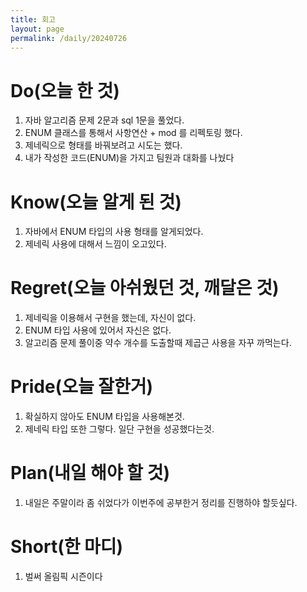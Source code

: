 ```yaml
---
title: 회고
layout: page
permalink: /daily/20240726
---
```

# Do(오늘 한 것)
1. 자바 알고리즘 문제 2문과 sql 1문을 풀었다.
2. ENUM 클래스를 통해서 사항연산 + mod 를 리펙토링 했다.
3. 제네릭으로 형태를 바꿔보려고 시도는 했다.
4. 내가 작성한 코드(ENUM)을 가지고 팀원과 대화를 나눴다

# Know(오늘 알게 된 것)
1. 자바에서 ENUM 타입의 사용 형태를 알게되었다.
2. 제네릭 사용에 대해서 느낌이 오고있다.

# Regret(오늘 아쉬웠던 것, 깨달은 것)
1. 제네릭을 이용해서 구현을 했는데, 자신이 없다.
2. ENUM 타입 사용에 있어서 자신은 없다.
3. 알고리즘 문제 풀이중 약수 개수를 도출할때 제곱근 사용을 자꾸 까먹는다.

# Pride(오늘 잘한거)
1. 확실하지 않아도 ENUM 타입을 사용해본것.
2. 제네릭 타입 또한 그렇다. 일단 구현을 성공했다는것.

# Plan(내일 해야 할 것)
1. 내일은 주말이라 좀 쉬었다가 이번주에 공부한거 정리를 진행하야 할듯싶다.

# Short(한 마디)
1. 벌써 올림픽 시즌이다
